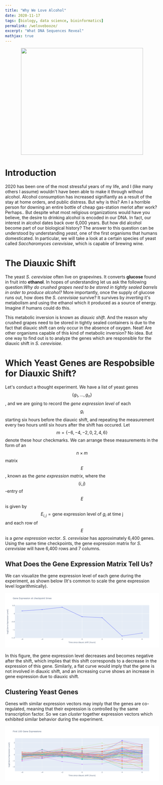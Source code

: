 ```yaml
---
title: "Why We Love Alcohol"
date: 2020-11-17
tags: [biology, data science, bioinformatics]
permalink: /welovebooze/
excerpt: "What DNA Sequences Reveal"
mathjax: true
---
```


<p align="center">
  <img src="https://sayingimages.com/wp-content/uploads/drinking-shut-up-liver-meme.jpg" height="350" width="400" alt>
</p>

# Introduction
2020 has been one of the most stressful years of my life, and I (like many others I assume) wouldn't have been able to make it through without alcohol.
Alcohol consumption has increased signifiantly as a result of the stay at home orders, and public distress. 
But why is this? Am I a horrible person for downing an entire bottle of cheap gas-station merlot after work? 
Perhaps.. But despite what most religious organizations would have you believe, the desire to drinking alcohol is encoded in our DNA.
In fact, our interest in alcohol dates back over 6,000 years. But how did alcohol become part of our biological history? 
The answer to this question can be understood by understanding *yeast*, one of the first organisms that humans domesticated. 
In particular, we will take a look at a certain species of yeast called *Saccharomyces cerevisiae*, which is capable of brewing wine.

# The Diauxic Shift
The yeast *S. cerevisiae* often live on grapevines. 
It converts **glucose** found in fruit into **ethanol**.
In hopes of understanding let us ask the following question:*Why do crushed grapes need to be stored in tightly sealed barrels in order to produce alcohol?*
More importantly, once the supply of glucose runs out, how does the *S. cerevisiae* survive? 
It survives by *inverting* it's metabolism and using the ethanol which it produced as a source of energy. 
Imagine if humans could do this. <br>

This metabolic inversion is known as *diauxic shift*. 
And the reason why crushed grapes need to be stored in tightly sealed containers is due to the fact that diauxic shift can only occur in the absence of oxygen.
Neat! Are other organisms capable of this kind of metabolic inversion? No idea. 
But one way to find out is to analyze the genes which are responsible for the diauxic shift in *S. cerevisiae*.

# Which Yeast Genes are Respobsible for Diauxic Shift?
Let's conduct a thought experiment. 
We have a list of yeast genes $$\{g_1,\dots,g_n\}$$, and we are going to record the *gene expression level* of each $$g_i$$ starting six hours before the diauxic shift, and repeating the measurement every two hours until six hours after the shift has occured. 
Let $$m=\{-6,-4,-2,0,2,4,6\}$$ denote these hour checkmarks. 
We can arrange these measurements in the form of an $$n\times m$$ matrix $$E$$, known as the *gene expression matrix*, where the $$(i,j)$$-entry of $$E$$ is given by 
$$
\begin{equation*}
E_{i,j}=\text{gene expression level of }g_i \text{ at time j}
\end{equation*}
$$
and each row of $$E$$ is a *gene expression vector*. *S. cerevisiae* has approximately 6,400 genes. Using the same time checkpoints, the gene expression matrix for *S. cerevisiae* will have 6,400 rows and 7 columns.

## What Does the Gene Expression Matrix Tell Us?
We can visualize the gene expression level of each gene during the experiment, as shown below (It's common to scale the gene expression level logarithmically).
<p align="center">
  <img src ="https://raw.githubusercontent.com/jacobbriones1/jacobbriones1.github.io/master/images/singleGeneExpression.png" alt>
</p>
In this figure, the gene expression level decreases and becomes negative after the shift, which implies that this shift corresponds to a decrease in the expression of this gene. Similarly, a flat curve would imply that the gene is not involved in diauxic shift, and an increasing curve shows an increase in gene expression due to diauxic shift.

## Clustering Yeast Genes
Genes with similar expression vectors may imply that the genes are co-regulated, meaning that their expression is controlled by the same transcription factor. 
So we can *cluster* together expression vectors which exhibited similar behavior during the experiment.
<p align="center">
  <img src ="https://raw.githubusercontent.com/jacobbriones1/jacobbriones1.github.io/master/images/first100.png" alt>
</p>
